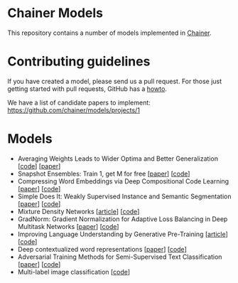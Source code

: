 # Chainer Models

This repository contains a number of models implemented in [Chainer](https://github.com/chainer/chainer).

# Contributing guidelines
If you have created a model, please send us a pull request. 
For those just getting started with pull requests, GitHub has a [howto](https://help.github.com/articles/about-pull-requests/).

We have a list of candidate papers to implement: https://github.com/chainer/models/projects/1

# Models
- Averaging Weights Leads to Wider Optima and Better Generalization  [[code](https://github.com/chainer/models/tree/master/swa)] [[paper](https://arxiv.org/abs/1803.05407)]
- Snapshot Ensembles: Train 1, get M for free [[paper](https://arxiv.org/abs/1704.00109)] [[code](https://github.com/chainer/models/tree/master/snapshot-ensemble)]
- Compressing Word Embeddings via Deep Compositional Code Learning [[paper](https://openreview.net/pdf?id=BJRZzFlRb)] [[code](https://github.com/chainer/models/tree/master/nncompress)]
- Simple Does It: Weakly Supervised Instance and Semantic Segmentation [[paper](https://arxiv.org/abs/1603.07485)] [[code](https://github.com/chainer/models/tree/master/simple-does-it)]
- Mixture Density Networks [[article](http://blog.otoro.net/2015/11/24/mixture-density-networks-with-tensorflow/)] [[code](https://github.com/chainer/models/tree/master/mdn)]
- GradNorm: Gradient Normalization for Adaptive Loss Balancing in Deep Multitask Networks [[paper](https://arxiv.org/abs/1711.02257)] [[code](https://github.com/chainer/models/tree/master/grad-norm)]
- Improving Language Understanding by Generative Pre-Training [[article](https://blog.openai.com/language-unsupervised/)] [[code](https://github.com/chainer/models/tree/master/finetuning-transformer-lm)]
- Deep contextualized word representations [[paper](http://arxiv.org/abs/1802.05365)] [[code](https://github.com/chainer/models/tree/master/elmo-chainer)]
- Adversarial Training Methods for Semi-Supervised Text Classification [[paper](https://arxiv.org/abs/1605.07725)] [[code](https://github.com/chainer/models/tree/master/adversarial_text)]
- Multi-label image classification [[code](https://github.com/chainer/models/tree/master/multi-label-classification)]


